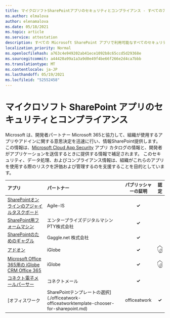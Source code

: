 ```yaml
---
title: マイクロソフトSharePointアプリのセキュリティとコンプライアンス - すべてのアプリ
ms.author: elmalova
author: elenamalova
ms.date: 05/18/2021
ms.topic: article
ms.service: attestation
description: すべての Microsoft SharePoint アプリで利用可能なすべてのセキュリティ情報とコンプライアンス情報。
localization_priority: Normal
ms.openlocfilehash: a763c4e949202ab41ece1092b8c65ccd5d29368e
ms.sourcegitcommit: a44420a99a1a3a9d0e49f4be66f266e2d4ca7bbb
ms.translationtype: MT
ms.contentlocale: ja-JP
ms.lasthandoff: 05/19/2021
ms.locfileid: "52552458"
---
```

# <a name="microsoft-sharepoint-app-security-and-compliance"></a>マイクロソフト SharePoint アプリのセキュリティとコンプライアンス

Microsoft は、開発者パートナー Microsoft 365と協力して、組織が使用するアプリやアドインに関する意思決定を迅速に行い、情報SharePoint提供します。 この情報は、[Microsoft Cloud App Security](https://www.microsoft.com/en-us/enterprise-mobility-security/cloud-app-security) アプリ カタログの情報と、開発者がアプリケーションを送信するときに提供する情報で補足されます。 このセキュリティ、データ処理、およびコンプライアンス情報は、組織がこれらのアプリを使用する際のリスクを評価および管理するのを支援することを目的としています。

| **アプリ** | **パートナー** | **パブリッシャーの証明** | **認定** |
|:--------|:------------|:----------------------:|:-------------:|
| [SharePointオンラインのアジャイルタスクボード](./agile-is-task-board-for-sharepoint-online.md) | Agile-IS | **✓** |  |
| [SharePoint用フォームマシン](./enterprise-digital-machines-pty-ltd-formmachines-for-sharepoint.md) | エンタープライズデジタルマシンPTY株式会社 | **✓** |  |
| [SharePointのためのギャグル](./gagglenet-inc-gaggle-for-sharepoint.md) | Gaggle.net 株式会社 | **✓** |  |
| [アドオン](./iglobe-crm-add-ons.md) | iGlobe | **✓** | <img alt="Certified application badge" src="../media/certified-badge.png" height="25" width="25" /> |
| [Microsoft Office 365用の iGlobe CRM Office 365](./iglobe-crm-office-365-for-microsoft.md) | iGlobe | **✓** | <img alt="Certified application badge" src="../media/certified-badge.png" height="25" width="25" /> |
| [コネクト電子メールパーサー](./konnect-email-parser.md) | コネクトメール | **✓** |  |
| [オフィスワーク | SharePointテンプレートの選択](./officeatwork-officeatworktemplate-chooser-for-sharepoint.md) | officeatwork | **✓** | <img alt="Certified application badge" src="../media/certified-badge.png" height="25" width="25" /> |
